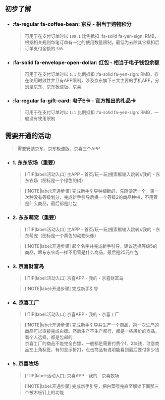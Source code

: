 ## 初步了解

- ### :fa-regular fa-coffee-bean: 京豆 - 相当于购物积分
    > 可用于在支付订单时以 `100:1` 比例抵扣 :fa-solid fa-yen-sign: RMB，根据相关规则每笔订单有一定的使用数量限制，最低为去除其它抵扣后订单支付金额的 `50%`
- ### :fa-solid fa-envelope-open-dollar: 红包 - 相当于电子钱包余额
    > 可用于在支付订单时以 `1:1` 比例抵扣 :fa-solid fa-yen-sign: RMB，存在使用时效性并且有APP限制，涉及京东旗下三大主要的手机APP，分别是京东、京东极速版、京喜
- ### :fa-regular fa-gift-card: 电子E卡 - 官方推出的礼品卡
    > 可用于在支付订单时以 `1:1` 比例抵扣 :fa-solid fa-yen-sign: RMB，一般没有使用限制

## 需要开通的活动

> 需要安装京东、京东极速版、京喜三个APP

- ### 1. 东东农场（重要）

    > [!TIP|label:活动入口]
    > 主APP - 首页/玩一玩(搜索框输入跳转)/我的 - 东东农场（图标是一个绿色的树） 

    > [!NOTE|label:开通步骤]
    > 完成新手引导种植新的，先随便选一个，第一次种没有等级划分，完成新手引导后换一个等级2的商品种植，不用管是什么商品，最后都是红包

- ### 2. 东东萌宠（重要）

    > [!TIP|label:活动入口]
    > 主APP - 首页/玩一玩(搜索框输入跳转)/我的 - 东东萌宠（图标是一个黄色的动物头像） 

    > [!NOTE|label:开通步骤]
    > 起个名字并完成新手引导，建议选择等级5的商品，跟东东农场一样不用管是什么商品，最后是25元红包

- ### 3. 京喜财富岛

    > [!TIP|label:活动入口]
    > 京喜APP - 我的 - 京喜财富岛

    > [!NOTE|label:开通步骤]
    > 完成新手引导

- ### 4. 京喜工厂

    > [!TIP|label:活动入口]
    > 京喜APP - 我的 - 京喜工厂

    > [!NOTE|label:开通步骤]
    > 完成新手引导并生产一个商品，第一次生产的商品可以直接完成白嫖。然后生产不生产都行，都是一些廉价的商品，看个人选择，都是包邮的\
    > 京喜工厂的商品不能完全白嫖，一般都是需要付费个1、2块钱，注意商品左上角标签，有的显示折扣，点击商品有说明能看到最后要付多少钱

- ### 5. 京喜牧场

    > [!TIP|label:活动入口]
    > 京喜APP - 我的 - 京喜牧场

    > [!NOTE|label:开通步骤]
    > 完成新手引导，把白菜喂完直至解锁下面那三个被木板钉上的功能

